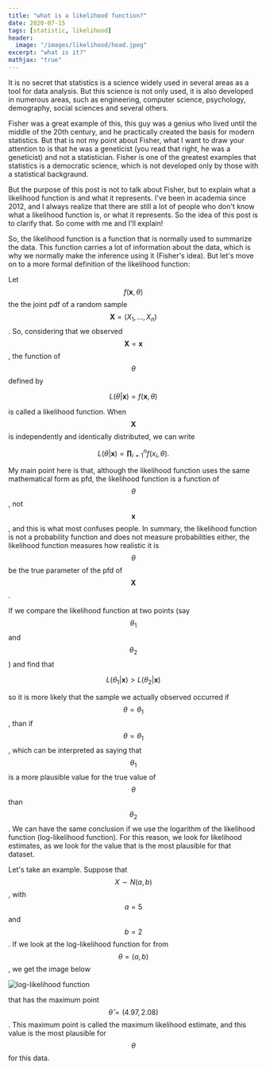 ```yaml
---
title: "what is a likelihood function?"
date: 2020-07-15
tags: [statistic, likelihood]
header:
  image: "/images/likelihood/head.jpeg"
excerpt: "what is it?"
mathjax: "true"
---
```


It is no secret that statistics is a science widely used in several areas as a tool for data analysis. But this science is not only used, it is also developed in numerous areas, such as engineering, computer science, psychology, demography, social sciences and several others.

Fisher was a great example of this, this guy was a genius who lived until the middle of the 20th century, and he practically created the basis for modern statistics. But that is not my point about Fisher, what I want to draw your attention to is that he was a geneticist (you read that right, he was a geneticist) and not a statistician. Fisher is one of the greatest examples that statistics is a democratic science, which is not developed only by those with a statistical backgraund.

But the purpose of this post is not to talk about Fisher, but to explain what a likelihood function is and what it represents. I've been in academia since 2012, and I always realize that there are still a lot of people who don't know what a likelihood function is, or what it represents. So the idea of this post is to clarify that. So come with me and I'll explain!

So, the likelihood function is a function that is normally used to summarize the data. This function carries a lot of information about the data, which is why we normally make the inference using it (Fisher's idea). But let's move on to a more formal definition of the likelihood function:

Let $$f(\mathbf{x}, \theta) $$ the the joint pdf of a random sample $$ \mathbf{X} = (X_1, \dots, X_n) $$. So, considering that we observed $$ \mathbf{X} =\mathbf{x}  $$ , the function of $$ \theta $$ defined by

$$
L(\theta | \mathbf{x} ) = f(\mathbf{x}, \theta)
$$

is called a likelihood function. When $$ \mathbf{X} $$ is independently and identically distributed, we can write

$$
L(\theta | \mathbf{x} ) = \mathbf{\prod}_{i=1}^n f(x_{i}, \theta).
$$

My main point here is that, although the likelihood function uses the same mathematical form as pfd, the likelihood function is a function of $$ \theta $$, not $$ \mathbf{x} $$, and this is what most confuses people. In summary, the likelihood function is not a probability function and does not measure probabilities either, the likelihood function measures how realistic it is $$ \theta $$ be the true parameter of the pfd of $$ \mathbf{X} $$.

If we compare the likelihood function at two points (say $$ \theta_1 $$ and $$ \theta_2 $$) and find that

$$
L(\theta_1 | \mathbf{x} ) > L(\theta_2 | \mathbf{x} )
$$

so it is more likely that the sample we actually observed occurred if $$ \theta = \theta_1 $$, than if $$ \theta = \theta_1 $$, which can be interpreted as saying that $$ \theta_1 $$ is a more plausible value for the true value of $$ \theta $$ than $$ \theta_2 $$. We can have the same conclusion if we use the logarithm of the likelihood function (log-likelihood function). For this reason, we look for likelihood estimates, as we look for the value that is the most plausible for that dataset.

Let's take an example. Suppose that $$ X \sim N(a, b) $$, with $$ a = 5 $$ and $$ b = 2 $$. If we look at the log-likelihood function for from $$ \theta = (a, b) $$, we get the image below

<img src="{{ site.url }}{{ site.baseurl }}/images/likelihood/lig_like.png" alt="log-likelihood function" class="full">

that has the maximum point $$ \hat{\theta} = (4.97, 2.08) $$. This maximum point is called the maximum likelihood estimate, and this value is the most plausible for $$ \theta $$ for this data.
